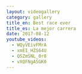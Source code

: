 ```yaml
---
layout: videogallery
category: gallery
title_en: Best race ever
title_es: La mejor carrera
date: 2017-08-12
youtube_videos:
  - WQyVEivFMrA
  - xmEI_HZS64U
  - QSZmSNL_0r8
  - vXQFNgASGK0
---
```

